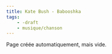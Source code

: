 ```yaml
---
title: Kate Bush - Babooshka
tags:
    - -draft
    - musique/chanson
---
```


Page créée automatiquement, mais vide.
